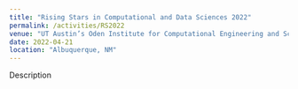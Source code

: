 ```yaml
---
title: "Rising Stars in Computational and Data Sciences 2022"
permalink: /activities/RS2022
venue: "UT Austin’s Oden Institute for Computational Engineering and Sciences, Sandia National Laboratories, and Lawrence Livermore National Laboratory"
date: 2022-04-21
location: "Albuquerque, NM"
---
```


Description